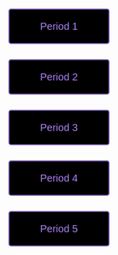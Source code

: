 <html>
	<div class="div">
		<a href="{{site.baseurl}}/calc">
			<button class="button" id="class1btn" type="button">Period 1</button>
		</a>
    	<a href="{{site.baseurl}}/bio">
    		<button class="button" id="class2btn" type="button">Period 2</button>
    	</a>
    	<a href="{{site.baseurl}}/poe">
    		<button class="button" id="class3btn" type="button">Period 3</button>
    	</a>
    	<a href="{{site.baseurl}}/csp">
    		<button class="button" id="class4btn" type="button">Period 4</button>
    	</a>
    	<a href="{{site.baseurl}}/ush">
    		<button class="button" id="class5btn" type="button">Period 5</button>
    	</a>
    </div>
    <style>
    	.class {
    		color: #a881f7;
    		border: 2px #795db3 solid;
    		border-radius: 2px;
    		font-size: 15px;
    		width: 200px;
    		height: 45px;
    	}
    	.button {
    		margin: 15px;
    		color: #a881f7;
    		background-color: black;
    		border: 2px #795db3 solid;
    		border-radius: 5px;
    		font-size: 20px;
    		width: 200px;
    		height: 70px;
    		color: #a881f7;
    	}
      input {
    		width: 200px;
      }
    	.div {
         display: flex;
         flex-direction: column;
         align-items: center;
    	}
    </style>
</html>


